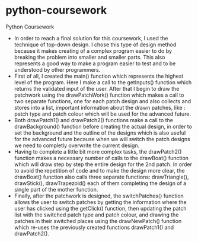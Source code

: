 python-coursework
=================

Python Coursework

* In order to reach a final solution for this coursework, I used the technique of top-down design. I chose this type of design method because it makes creating of a complex program easier to do by breaking the problem into smaller and smaller parts. This also represents a good way to make a program easier to test and to be understood by other programmers.<br>
* First of all, I created the main() function which represents the highest level of the program. Here I make a call to the getInputs() function which returns the validated input of the user. After that I begin to draw the patchwork using the drawPatchWork() function which makes a call to two separate functions, one for each patch design and also collects and stores into a list, important information about the drawn patches, like : patch type and patch colour which will be used for the advanced future.<br> 
* Both drawPatch1() and drawPatch2() functions make a call to the drawBackground() function before creating the actual design, in order to set the background and the outline of the designs which is also useful for the advanced future because when we will switch the patch designs we need to completly overwrite the current design.<br>
* Having to complete a little bit more complex tasks, the drawPatch2() function makes a necessary number of calls to the drawBoat() function which will draw step by step the entire design for the 2nd patch. In order to avoid the repetition of code and to make the design more clear, the drawBoat() function also calls three separate functions: drawTriangle(), drawStick(), drawTrapezoid() each of them completing the design of a single part of the mother function.<br>
* Finally, after the patchwork is designed, the switchPatches() function allows the user to switch patches by getting the information where the user has clicked using the getClick() function, then updating the patch list with the switched patch type and patch colour, and drawing the patches in their switched places using the drawNewPatch() function which re-uses the previously created functions drawPatch1() and drawPatch2().<br>
